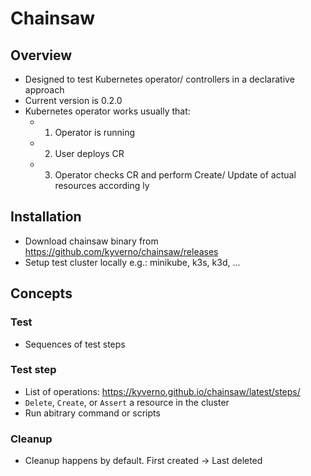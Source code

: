 # Chainsaw


## Overview
* Designed to test Kubernetes operator/ controllers in a declarative approach
* Current version is 0.2.0
* Kubernetes operator works usually that:
  * 1. Operator is running 
  * 2. User deploys CR
  * 3. Operator checks CR and perform Create/ Update of actual resources according ly

## Installation
* Download chainsaw binary from https://github.com/kyverno/chainsaw/releases
* Setup test cluster locally e.g.: minikube, k3s, k3d, ...

## Concepts
### Test
* Sequences of test steps

### Test step
* List of operations: https://kyverno.github.io/chainsaw/latest/steps/
* `Delete`, `Create`, or `Assert` a resource in the cluster
* Run abitrary command or scripts

### Cleanup
* Cleanup happens by default. First created -> Last deleted